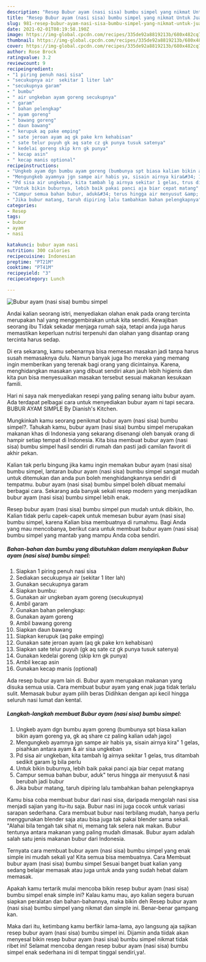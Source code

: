 ```yaml
---
description: "Resep Bubur ayam (nasi sisa) bumbu simpel yang nikmat Untuk Jualan"
title: "Resep Bubur ayam (nasi sisa) bumbu simpel yang nikmat Untuk Jualan"
slug: 981-resep-bubur-ayam-nasi-sisa-bumbu-simpel-yang-nikmat-untuk-jualan
date: 2021-02-01T08:19:58.190Z
image: https://img-global.cpcdn.com/recipes/335de92a8819213b/680x482cq70/bubur-ayam-nasi-sisa-bumbu-simpel-foto-resep-utama.jpg
thumbnail: https://img-global.cpcdn.com/recipes/335de92a8819213b/680x482cq70/bubur-ayam-nasi-sisa-bumbu-simpel-foto-resep-utama.jpg
cover: https://img-global.cpcdn.com/recipes/335de92a8819213b/680x482cq70/bubur-ayam-nasi-sisa-bumbu-simpel-foto-resep-utama.jpg
author: Rose Brock
ratingvalue: 3.2
reviewcount: 9
recipeingredient:
- "1 piring penuh nasi sisa"
- "secukupnya air  sekitar 1 liter lah"
- "secukupnya garam"
- " bumbu"
- " air ungkeban ayam goreng secukupnya"
- " garam"
- " bahan pelengkap"
- " ayam goreng"
- " bawang goreng"
- " daun bawang"
- " kerupuk aq pake emping"
- " sate jeroan ayam aq gk pake krn kehabisan"
- " sate telur puyuh gk aq sate cz gk punya tusuk satenya"
- " kedelai goreng skip krn gk punya"
- " kecap asin"
- " kecap manis optional"
recipeinstructions:
- "Ungkeb ayam dgn bumbu ayam goreng (bumbunya spt biasa kalian bikin ayam goreng ya, gk aq share cz paling kalian udah jago)"
- "Mengungkeb ayamnya jgn sampe air habis ya, sisain airnya kira&#34; 1 gelas, pisahkan antara ayam &amp; air sisa ungkeban"
- "Pd sisa air ungkeban, kita tambah lg airnya sekitar 1 gelas, trus ditambah sedikit garam lg bila perlu"
- "Untuk bikin buburnya, lebih baik pakai panci aja biar cepat matang"
- "Campur semua bahan bubur, aduk&#34; terus hingga air menyusut &amp; nasi berubah jadi bubur"
- "Jika bubur matang, taruh dipiring lalu tambahkan bahan pelengkapnya"
categories:
- Resep
tags:
- bubur
- ayam
- nasi

katakunci: bubur ayam nasi 
nutrition: 300 calories
recipecuisine: Indonesian
preptime: "PT21M"
cooktime: "PT41M"
recipeyield: "3"
recipecategory: Lunch

---
```



![Bubur ayam (nasi sisa) bumbu simpel](https://img-global.cpcdn.com/recipes/335de92a8819213b/680x482cq70/bubur-ayam-nasi-sisa-bumbu-simpel-foto-resep-utama.jpg)

Andai kalian seorang istri, menyediakan olahan enak pada orang tercinta merupakan hal yang menggembirakan untuk kita sendiri. Kewajiban seorang ibu Tidak sekadar menjaga rumah saja, tetapi anda juga harus memastikan keperluan nutrisi terpenuhi dan olahan yang disantap orang tercinta harus sedap.

Di era  sekarang, kamu sebenarnya bisa memesan masakan jadi tanpa harus susah memasaknya dulu. Namun banyak juga lho mereka yang memang ingin memberikan yang terenak bagi orang yang dicintainya. Karena, menghidangkan masakan yang dibuat sendiri akan jauh lebih higienis dan kita pun bisa menyesuaikan masakan tersebut sesuai makanan kesukaan famili. 

Hari ni saya nak menyediakan resepi yang paling senang iaitu bubur ayam. Ada terdapat pelbagai cara untuk menyediakan bubur ayam ni tapi secara. BUBUR AYAM SIMPLE By Dianish&#39;s Kitchen.

Mungkinkah kamu seorang penikmat bubur ayam (nasi sisa) bumbu simpel?. Tahukah kamu, bubur ayam (nasi sisa) bumbu simpel merupakan makanan khas di Indonesia yang sekarang disenangi oleh banyak orang di hampir setiap tempat di Indonesia. Kita bisa membuat bubur ayam (nasi sisa) bumbu simpel hasil sendiri di rumah dan pasti jadi camilan favorit di akhir pekan.

Kalian tak perlu bingung jika kamu ingin memakan bubur ayam (nasi sisa) bumbu simpel, lantaran bubur ayam (nasi sisa) bumbu simpel sangat mudah untuk ditemukan dan anda pun boleh menghidangkannya sendiri di tempatmu. bubur ayam (nasi sisa) bumbu simpel boleh dibuat memalui berbagai cara. Sekarang ada banyak sekali resep modern yang menjadikan bubur ayam (nasi sisa) bumbu simpel lebih enak.

Resep bubur ayam (nasi sisa) bumbu simpel pun mudah untuk dibikin, lho. Kalian tidak perlu capek-capek untuk memesan bubur ayam (nasi sisa) bumbu simpel, karena Kalian bisa membuatnya di rumahmu. Bagi Anda yang mau mencobanya, berikut cara untuk membuat bubur ayam (nasi sisa) bumbu simpel yang mantab yang mampu Anda coba sendiri.

<!--inarticleads1-->

##### Bahan-bahan dan bumbu yang dibutuhkan dalam menyiapkan Bubur ayam (nasi sisa) bumbu simpel:

1. Siapkan 1 piring penuh nasi sisa
1. Sediakan secukupnya air  (sekitar 1 liter lah)
1. Gunakan secukupnya garam
1. Siapkan  bumbu:
1. Gunakan  air ungkeban ayam goreng (secukupnya)
1. Ambil  garam
1. Gunakan  bahan pelengkap:
1. Gunakan  ayam goreng
1. Ambil  bawang goreng
1. Siapkan  daun bawang
1. Siapkan  kerupuk (aq pake emping)
1. Gunakan  sate jeroan ayam (aq gk pake krn kehabisan)
1. Siapkan  sate telur puyuh (gk aq sate cz gk punya tusuk satenya)
1. Gunakan  kedelai goreng (skip krn gk punya)
1. Ambil  kecap asin
1. Gunakan  kecap manis (optional)


Ada resep bubur ayam lain di. Bubur ayam merupakan makanan yang disuka semua usia. Cara membuat bubur ayam yang enak juga tidak terlalu sulit. Memasak bubur ayam pilih beras Didihkan dengan api kecil hingga seluruh nasi lumat dan kental. 

<!--inarticleads2-->

##### Langkah-langkah membuat Bubur ayam (nasi sisa) bumbu simpel:

1. Ungkeb ayam dgn bumbu ayam goreng (bumbunya spt biasa kalian bikin ayam goreng ya, gk aq share cz paling kalian udah jago)
1. Mengungkeb ayamnya jgn sampe air habis ya, sisain airnya kira&#34; 1 gelas, pisahkan antara ayam &amp; air sisa ungkeban
1. Pd sisa air ungkeban, kita tambah lg airnya sekitar 1 gelas, trus ditambah sedikit garam lg bila perlu
1. Untuk bikin buburnya, lebih baik pakai panci aja biar cepat matang
1. Campur semua bahan bubur, aduk&#34; terus hingga air menyusut &amp; nasi berubah jadi bubur
1. Jika bubur matang, taruh dipiring lalu tambahkan bahan pelengkapnya


Kamu bisa coba membuat bubur dari nasi sisa, daripada mengolah nasi sisa menjadi sajian yang itu-itu saja. Bubur nasi ini juga cocok untuk variasi sarapan sederhana. Cara membuat bubur nasi terbilang mudah, hanya perlu menggunakan blender saja atau bisa juga tak pakai blender sama sekali. &#34;Alahai bila tengah tak sihat ni, memang tak selera nak makan. Bubur tentunya antara makanan yang paling mudah dimasak. Bubur ayam adalah salah satu jenis makanan bubur dari Indonesia. 

Ternyata cara membuat bubur ayam (nasi sisa) bumbu simpel yang enak simple ini mudah sekali ya! Kita semua bisa membuatnya. Cara Membuat bubur ayam (nasi sisa) bumbu simpel Sesuai banget buat kalian yang sedang belajar memasak atau juga untuk anda yang sudah hebat dalam memasak.

Apakah kamu tertarik mulai mencoba bikin resep bubur ayam (nasi sisa) bumbu simpel enak simple ini? Kalau kamu mau, ayo kalian segera buruan siapkan peralatan dan bahan-bahannya, maka bikin deh Resep bubur ayam (nasi sisa) bumbu simpel yang nikmat dan simple ini. Benar-benar gampang kan. 

Maka dari itu, ketimbang kamu berfikir lama-lama, ayo langsung aja sajikan resep bubur ayam (nasi sisa) bumbu simpel ini. Dijamin anda tiidak akan menyesal bikin resep bubur ayam (nasi sisa) bumbu simpel nikmat tidak ribet ini! Selamat mencoba dengan resep bubur ayam (nasi sisa) bumbu simpel enak sederhana ini di tempat tinggal sendiri,ya!.

